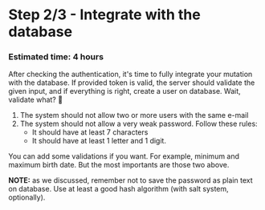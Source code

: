 # Step 2/3 - Integrate with the database
### Estimated time: 4 hours

After checking the authentication, it's time to fully integrate your mutation with the database. If provided token is valid, the server should validate the given input, and if everything is right, create a user on database. Wait, validate what? 🧐

1. The system should not allow two or more users with the same e-mail
1. The system should not allow a very weak password. Follow these rules:
    + It should have at least 7 characters
    + It should have at least 1 letter and 1 digit.

You can add some validations if you want. For example, minimum and maximum birth date. But the most importants are those two above.

**NOTE:** as we discussed, remember not to save the password as plain text on database. Use at least a good hash algorithm (with salt system, optionally).
